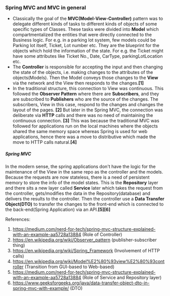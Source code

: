 ### Spring MVC and MVC in general
* Classically the goal of the **MVC(Model-View-Controller)** pattern was to delegate different kinds of tasks to different
kinds of objects of some specific types of Classes. These tasks were divided into **Model** which compartmentalized the entities
that were directly connected to the Business logic. For e.g. in a parking lot system, few models could be Parking lot itself, 
Ticket, Lot number etc. They are the blueprint for the objects which hold the information of the state. For e.g. the Ticket might
have some attributes like Ticket No., Date, CarType, parkingLotLocation etc. 
* The **Controller** is responsible for accepting the input and then changing the state of the objects, i.e. making changes to the
attributes of the objects(Models). Then the Model conveys those changes to the **View** via the network and the View then responds to 
the changes.**[1]**
* In the traditional structure, this connection to View was continuous. This followed the **Observer Pattern** where there are
**Subscribers**, and they are subscribed to **Publishers** who are the source of the changes. The subscribers, View in this case, respond
to the changes and changes the layout of the pages. **[2]** But later in the Spring MVC, the connection was deliberate via **HTTP** calls and there
was no need of maintaining the continuous connection. **[3]** This was because the traditional MVC was followed for applications run on the local
machines where the objects shared the same memory space whereas Spring is used for web applications, hence there was a move to distributive
which made the move to HTTP calls natural.**[4]**

##### Spring MVC
In the modern sense, the spring applications don't have the logic for the maintenance of the View in the same repo as the controller and the
models. Because the requests are now stateless, there is a need of persistent memory to store the info of the model states. This is the 
**Repository** layer and there sits a new layer called **Service** later which takes the request from the controller, gets/modifies the data
in the Repository(database) and delivers the results to the controller. Then the controller use a **Data Transfer Object(DTO)** to transfer the 
changes to the front-end which is connected to the back-end(Spring Application) via an API.**[5][6]**


References:
1. https://medium.com/nerd-for-tech/spring-mvc-structure-explained-with-an-example-aa5728a13884 (Role of Controller)
2. https://en.wikipedia.org/wiki/Observer_pattern (publisher-subscriber thing)
3. https://en.wikipedia.org/wiki/Spring_Framework (Involvement of HTTP calls)
4. https://en.wikipedia.org/wiki/Model%E2%80%93view%E2%80%93controller (Transition from GUI-based to Web-based)
5. https://medium.com/nerd-for-tech/spring-mvc-structure-explained-with-an-example-aa5728a13884 (Role of Service and Repository layer)
6. https://www.geeksforgeeks.org/java/data-transfer-object-dto-in-spring-mvc-with-example/ (DTO)

